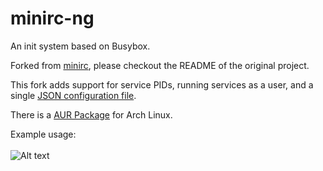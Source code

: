 # minirc-ng

An init system based on Busybox.

Forked from [minirc](https://github.com/hut/minirc), please checkout the README of the original project.

This fork adds support for service PIDs, running services as a user, and a single [JSON configuration file](https://github.com/karabaja4/minirc-ng/blob/master/src/minirc.json).

There is a [AUR Package](https://aur.archlinux.org/packages/minirc-ng-git) for Arch Linux.

Example usage:
\
\
![Alt text](https://user-images.githubusercontent.com/1043015/149645150-122da2e9-97c9-4d36-ad04-736fc9ee3acc.png)

